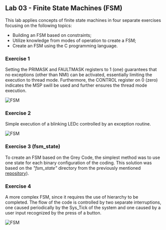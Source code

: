 ## Lab 03 - Finite State Machines (FSM)

This lab applies concepts of finite state machines in four separate exercises focusing on the following topics:
* Building an FSM based on constraints;
* Utilize knowledge from modes of operation to create a FSM;
* Create an FSM using the C programming language.

### Exercise 1

Setting the PRIMASK and FAULTMASK registers to 1 (one) guarantees that no exceptions (other than NMI) can be activated, essentially limiting the execution to thread mode. Furthermore, the CONTROL register on 0 (zero) indicates the MSP swill be used and further ensures the thread mode execution.

![FSM](/laboratorio_3/ex1.png)

### Exercise 2

Simple execution of a blinking LEDc controlled by an exception routine.

![FSM](/laboratorio_3/ex2.png)

### Exercise 3 (fsm_state)

To create an FSM based on the Grey Code, the simplest method was to use one state for each binary configuration of the coding. This solution was based on the *"fsm_state"* directory from the previously mentioned [repository]( https://github.com/ELF74-SisEmb/TM4C1294_Bare_IAR9)).

### Exercise 4

A more complex FSM, since it requires the use of hierarchy to be completed. The flow of the code is controlled by two separate interruptions, one caused periodically by the Sys_Tick of the system and one caused by a user input recognized by the press of a button.

![FSM](/laboratorio_3/ex4.png)
